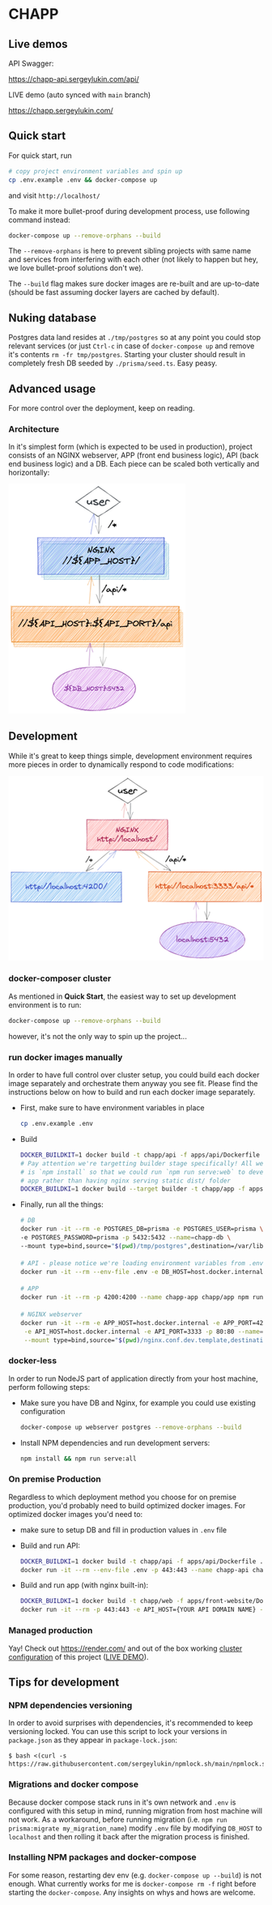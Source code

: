 # CHAPP

## Live demos

API Swagger:

https://chapp-api.sergeylukin.com/api/

LIVE demo (auto synced with `main` branch)

https://chapp.sergeylukin.com/

## Quick start

For quick start, run

```bash
# copy project environment variables and spin up
cp .env.example .env && docker-compose up
```

and visit `http://localhost/`

To make it more bullet-proof during
development process, use following command instead:

```bash
docker-compose up --remove-orphans --build
```

The `--remove-orphans` is here to prevent sibling projects with same
name and services from interfering with each other (not likely to happen but
hey, we love bullet-proof solutions don't we).

The `--build` flag makes sure docker images are re-built and are
up-to-date (should be fast assuming docker layers are cached by default).

## Nuking database

Postgres data land resides at `./tmp/postgres` so at any point you could
stop relevant services (or just `Ctrl-c` in case of `docker-compose up` and
remove it's contents `rm -fr tmp/postgres`. Starting your cluster should result
in completely fresh DB seeded by `./prisma/seed.ts`. Easy peasy.

## Advanced usage

For more control over the deployment, keep on reading.

### Architecture

In it's simplest form (which is expected to be used in production), project
consists of an NGINX webserver, APP (front end business logic), API (back end business logic)
and a DB. Each piece can be scaled both vertically and horizontally:

<img src="./architecture-prebuilt-optimized-docker-containers.png" alt="Optimized docker production architecture" width="350" />

## Development

While it's great to keep things simple, development environment requires more
pieces in order to dynamically respond to code modifications:

<img src="./architecture-dev-docker-infra.png" alt="Docker development infra" width="550" />

### docker-composer cluster

As mentioned in **Quick Start**, the easiest way to set up development
environment is to run:

```bash
docker-compose up --remove-orphans --build
```

however, it's not the only way to spin up the project...

### run docker images manually

In order to have full control over cluster setup, you could build each docker
image separately and orchestrate them anyway you see fit. Please find the
instructions below on how to build and run each docker image separately.

- First, make sure to have environment variables in place

  ```bash
  cp .env.example .env
  ```

- Build

  ```bash
  DOCKER_BUILDKIT=1 docker build -t chapp/api -f apps/api/Dockerfile .
  # Pay attention we're targetting builder stage specifically! All we need here
  # is `npm install` so that we could run `npm run serve:web` to develop the
  # app rather than having nginx serving static dist/ folder
  DOCKER_BUILDKI=1 docker build --target builder -t chapp/app -f apps/front-website/Dockerfile .
  ```

- Finally, run all the things:

  ```bash
  # DB
  docker run -it --rm -e POSTGRES_DB=prisma -e POSTGRES_USER=prisma \
  -e POSTGRES_PASSWORD=prisma -p 5432:5432 --name=chapp-db \
  --mount type=bind,source="$(pwd)/tmp/postgres",destination=/var/lib/postgresql/data postgres:14-alpine

  # API - please notice we're loading environment variables from .env and then we overwrite the DB_HOST value - it's required unless both api and db are on same network - I prefer to create less stuff so I'm fine with this overwrite vs network setup. Oh and it will only work on OS X and Linux, Windows has some other resolvable hostname, please check docs
  docker run -it --rm --env-file .env -e DB_HOST=host.docker.internal -p 3333:3333 --name chapp-api chapp/api

  # APP
  docker run -it --rm -p 4200:4200 --name chapp-app chapp/app npm run serve:web

  # NGINX webserver
  docker run -it --rm -e APP_HOST=host.docker.internal -e APP_PORT=4200 \
   -e API_HOST=host.docker.internal -e API_PORT=3333 -p 80:80 --name=chapp-web \
   --mount type=bind,source="$(pwd)/nginx.conf.dev.template,destination=/etc/nginx/templates/default.conf.template" nginx:1.19.2

  ```

### docker-less

In order to run NodeJS part of application directly
from your host machine, perform following steps:

- Make sure you have DB and Nginx, for example you could use existing configuration

  ```bash
  docker-compose up webserver postgres --remove-orphans --build
  ```

- Install NPM dependencies and run development servers:

  ```bash
  npm install && npm run serve:all
  ```

### On premise Production

Regardless to which deployment method you choose for on premise production, you'd probably need to build optimized docker images. For optimized docker images you'd need to:

- make sure to setup DB and fill in production values in `.env` file

- Build and run API:

  ```bash
  DOCKER_BUILDKI=1 docker build -t chapp/api -f apps/api/Dockerfile .
  docker run -it --rm --env-file .env -p 443:443 --name chapp-api chapp/api
  ```

- Build and run app (with nginx built-in):

  ```bash
  DOCKER_BUILDKI=1 docker build -t chapp/web -f apps/front-website/Dockerfile .
  docker run -it --rm -p 443:443 -e API_HOST={YOUR API DOMAIN NAME} -e API_PORT=443 --name chapp-web chapp/web
  ```

### Managed production

Yay! Check out https://render.com/ and out of the box working [cluster
configuration](./render.yaml) of this project ([LIVE DEMO](https://chapp.sergeylukin.com/)).

## Tips for development

### NPM dependencies versioning

In order to avoid surprises with dependencies, it's recommended to keep
versioning locked. You can use this script to lock your versions in
`package.json` as they appear in `package-lock.json`:

```
$ bash <(curl -s https://raw.githubusercontent.com/sergeylukin/npmlock.sh/main/npmlock.sh)
```

### Migrations and docker compose

Because docker compose stack runs in it's own network and `.env` is configured
with this setup in mind, running migration from host machine will not work.
As a workaround, before running migration (i.e. `npm run prisma:migrate my_migration_name`) modify `.env` file by modifying `DB_HOST` to `localhost`
and then rolling it back after the migration process is finished.

### Installing NPM packages and docker-compose

For some reason, restarting dev env (e.g. `docker-compose up --build`) is not enough.
What currently works for me is `docker-compose rm -f` right before starting the
`docker-compose`. Any insights on whys and hows are welcome.
